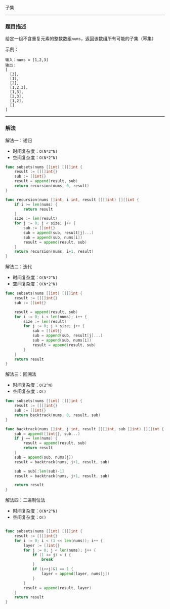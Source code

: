 子集

----

### 题目描述

给定一组不含重复元素的整数数组`nums`，返回该数组所有可能的子集（幂集）

示例：

```shell
输入：nums = [1,2,3]
输出：
[
  [3],
  [1],
  [2],
  [1,2,3],
  [1,3],
  [2,3],
  [1,2],
  []
]
```

----

### 解法

解法一：递归

- 时间复杂度：`O(N*2^N)`
- 空间复杂度：`O(N*2^N)`

```go
func subsets(nums []int) [][]int {
	result := [][]int{}
	sub := []int{}
	result = append(result, sub)
	return recursion(nums, 0, result)
}

func recursion(nums []int, i int, result [][]int) [][]int {
	if i >= len(nums) {
		return result
	}
	size := len(result)
	for j := 0; j < size; j++ {
		sub := []int{}
		sub = append(sub, result[j]...)
		sub = append(sub, nums[i])
		result = append(result, sub)
	}
	return recursion(nums, i+1, result)
}
```



解法二：迭代

- 时间复杂度：`O(N*2^N)`
- 空间复杂度：`O(N*2^N)`

```go
func subsets(nums []int) [][]int {
	result := [][]int{}
	sub := []int{}

	result = append(result, sub)
	for i := 0; i < len(nums); i++ {
		size := len(result)
		for j := 0; j < size; j++ {
			sub = []int{}
			sub = append(sub, result[j]...)
			sub = append(sub, nums[i])
			result = append(result, sub)
		}
	}
	return result
}
```



解法三：回溯法

- 时间复杂度：`O(2^N)`
- 空间复杂度：`O()`

```go
func subsets(nums []int) [][]int {
	result := [][]int{}
	sub := []int{}
	return backtrack(nums, 0, result, sub)
}

func backtrack(nums []int, j int, result [][]int, sub []int) [][]int {
	sub = append([]int{}, sub...)
	if j == len(nums) {
		result = append(result, sub)
		return result
	}
	sub = append(sub, nums[j])
	result = backtrack(nums, j+1, result, sub)

	sub = sub[:len(sub)-1]
	result = backtrack(nums, j+1, result, sub)

	return result
}
```



解法四：二进制位法

- 时间复杂度：`O(N*2^N)`
- 空间复杂度：`O()`

```go

func subsets(nums []int) [][]int {
	result := [][]int{}
	for i := 0; i < (1 << len(nums)); i++ {
		layer := []int{}
		for j := 0; j < len(nums); j++ {
			if (1 << j) > i {
				break
			}
			if (i>>j)&1 == 1 {
				layer = append(layer, nums[j])
			}
		}
		result = append(result, layer)
	}
	return result
}
```

